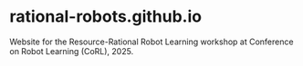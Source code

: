 # rational-robots.github.io
Website for the Resource-Rational Robot Learning workshop at Conference on Robot Learning (CoRL), 2025.
